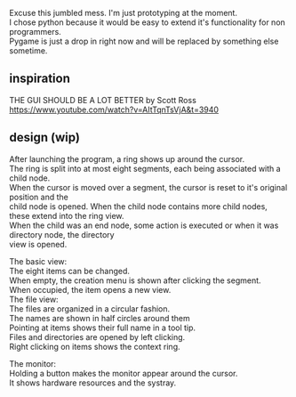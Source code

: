 Excuse this jumbled mess. I'm just prototyping at the moment.  
I chose python because it would be easy to extend it's functionality for non programmers.  
Pygame is just a drop in right now and will be replaced by something else sometime.

inspiration
---
THE GUI SHOULD BE A LOT BETTER by Scott Ross  
https://www.youtube.com/watch?v=AItTqnTsVjA&t=3940

design (wip)
---
After launching the program, a ring shows up around the cursor.  
The ring is split into at most eight segments, each being associated with a child node.  
When the cursor is moved over a segment, the cursor is reset to it's original position and the  
child node is opened. When the child node contains more child nodes, these extend into the ring view.  
When the child was an end node, some action is executed or when it was directory node, the directory  
view is opened.

The basic view:  
    The eight items can be changed.  
        When empty, the creation menu is shown after clicking the segment.  
        When occupied, the item opens a new view.  
The file view:  
    The files are organized in a circular fashion.  
    The names are shown in half circles around them  
    Pointing at items shows their full name in a tool tip.  
    Files and directories are opened by left clicking.  
    Right clicking on items shows the context ring.  

The monitor:  
    Holding a button makes the monitor appear around the cursor.  
    It shows hardware resources and the systray.  
